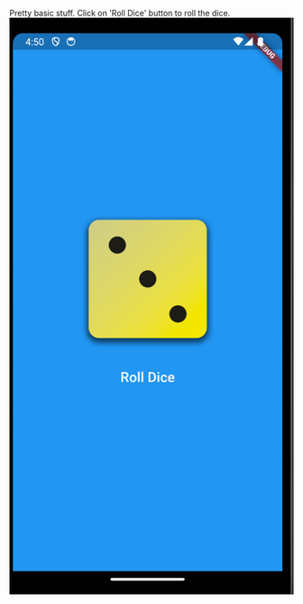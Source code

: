Pretty basic stuff. Click on 'Roll Dice' button to roll the dice.
![Screenshot](https://github.com/BlackBeard009/DiceRoller/blob/main/screenshot/Screenshot%202024-03-25%20at%204.50.18%20AM.png)
